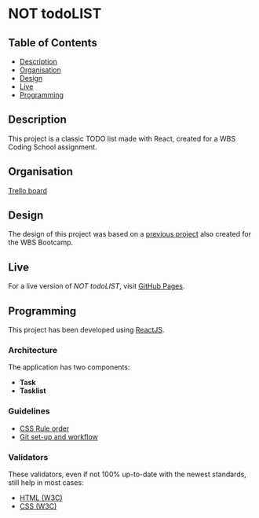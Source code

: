 # NOT todoLIST

## Table of Contents

- [Description](#description)
- [Organisation](#organisation)
- [Design](#design)
- [Live](#live)
- [Programming](#programming)

## Description

This project is a classic TODO list made with React, created for a WBS Coding School assignment.

## Organisation

[Trello board](https://trello.com/b/LT0UAVuc/todo-react)

## Design

The design of this project was based on a [previous project](https://klarmann1.github.io/ToDo-List/) also created for the WBS Bootcamp.

## Live

For a live version of _NOT todoLIST_, visit [GitHub Pages](https://Elie-Soued.github.io/TodoList_React).

## Programming

This project has been developed using [ReactJS](https://reactjs.org/).

### Architecture

The application has two components:

- **Task**
- **Tasklist**

### Guidelines

- [CSS Rule order](https://9elements.com/css-rule-order)
- [Git set-up and workflow](./doc/git.md)

### Validators

These validators, even if not 100% up-to-date with the newest standards, still help in most cases:

- [HTML (W3C)](https://validator.w3.org)
- [CSS (W3C)](https://jigsaw.w3.org/css-validator)
